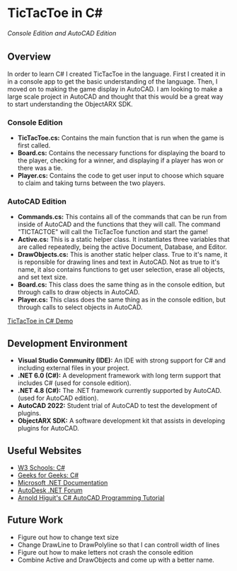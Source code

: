 # TicTacToe in C# 
###### Console Edition and AutoCAD Edition

## Overview
In order to learn C# I created TicTacToe in the language. First I created it in in a console app to get the basic understanding of the language. Then, I moved on to making the game display in AutoCAD. I am looking to make a large scale project in AutoCAD and thought that this would be a great way to start understanding the ObjectARX SDK.

### Console Edition
* __TicTacToe.cs:__ Contains the main function that is run when the game is first called.
* __Board.cs:__ Contains the necessary functions for displaying the board to the player, checking for a winner, and displaying if a player has won or there was a tie.
* __Player.cs:__ Contains the code to get user input to choose which square to claim and taking turns between the two players.

### AutoCAD Edition
* __Commands.cs:__ This contains all of the commands that can be run from inside of AutoCAD and the functions that they will call. The command "TICTACTOE" will call the TicTacToe function and start the game!
* __Active.cs:__ This is a static helper class. It instantiates three variables that are called repeatedly, being the active Document, Database, and Editor.
* __DrawObjects.cs:__ This is another static helper class. True to it's name, it is reponsible for drawing lines and text in AutoCAD. Not as true to it's name, it also contains functions to get user selection, erase all objects, and set text size.
* __Board.cs:__ This class does the same thing as in the console edition, but through calls to draw objects in AutoCAD.
* __Player.cs:__ This class does the same thing as in the console edition, but through calls to select objects in AutoCAD.

[TicTacToe in C# Demo](https://youtu.be/vnAH61DUbGA)

## Development Environment
* __Visual Studio Community (IDE):__ An IDE with strong support for C# and including external files in your project.
* __.NET 6.0 (C#):__ A development framework with long term support that includes C# (used for console edition).
* __.NET 4.8 (C#):__ The .NET framework currently supported by AutoCAD. (used for AutoCAD edition).
* __AutoCAD 2022:__ Student trial of AutoCAD to test the development of plugins.
* __ObjectARX SDK:__ A software development kit that assists in developing plugins for AutoCAD.

## Useful Websites
* [W3 Schools: C#](https://www.w3schools.com/cs/index.php)
* [Geeks for Geeks: C#](https://www.geeksforgeeks.org/csharp-programming-language/)
* [Microsoft .NET Documentation](https://docs.microsoft.com/en-us/dotnet/)
* [AutoDesk .NET Forum](https://forums.autodesk.com/t5/net/bd-p/152)
* [Arnold Higuit's C# AutoCAD Programming Tutorial](https://www.youtube.com/c/ArnoldHiguit)

## Future Work
* Figure out how to change text size
* Change DrawLine to DrawPolyline so that I can controll width of lines
* Figure out how to make letters not crash the console edition
* Combine Active and DrawObjects and come up with a better name.